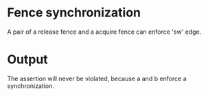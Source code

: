 # Fence synchronization
A pair of a release fence and a acquire fence can enforce 'sw' edge.

# Output
The assertion will never be violated, because a and b enforce a synchronization. 
